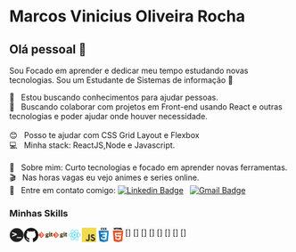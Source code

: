 <!--
**marcosvinirocha/marcosvinirocha** is a ✨ _special_ ✨ repository because its `README.md` (this file) appears on your GitHub profile.

Here are some ideas to get you started:

- 🔭 I’m currently working on ...
- 🌱 I’m currently learning ...
- 👯 I’m looking to collaborate on ...
- 🤔 I’m looking for help with ...
- 💬 Ask me about ...
- 📫 How to reach me: ...
- 😄 Pronouns: ...
- ⚡ Fun fact: ...
-->

# Marcos Vinicius Oliveira Rocha

## Olá pessoal 👋

Sou Focado em aprender e dedicar meu tempo estudando novas tecnologias.
Sou um Estudante de Sistemas de informação 📓

:rocket: &nbsp; Estou buscando conhecimentos para ajudar pessoas.
<br/> :purple_heart: &nbsp; Buscando colaborar com projetos em Front-end usando React e outras tecnologias e poder ajudar onde houver necessidade.
<br/>
<br/> :blush: &nbsp; Posso te ajudar com CSS Grid Layout e Flexbox
<br/> :computer: &nbsp; Minha stack: ReactJS,Node e Javascript.
<br/>
<br/> 💬 &nbsp; Sobre mim: Curto tecnologias e focado em aprender novas ferramentas.   <br/> 🎬  &nbsp; Nas horas vagas eu vejo animes e series online.
<br/> :email: &nbsp; Entre em contato comigo: [![Linkedin Badge](https://img.shields.io/badge/-Marcosudia1256-blue?style=flat-square&logo=Linkedin&logoColor=white&link=https://www.linkedin.com/in/marcosudia1256/)](https://www.linkedin.com/in/marcosudia1256/)
&nbsp;
[![Gmail Badge](https://img.shields.io/badge/-marcosvinicius.udia1256@gmail.com-c14438?style=flat-square&logo=Gmail&logoColor=white&link=mailto:marcosvinicius.udia1256@gmail.com)](mailto:marcosudia.1256@gmail.com)

### Minhas Skills

[<img align="left" alt="HTML5" width="26px" src="https://raw.githubusercontent.com/github/explore/80688e429a7d4ef2fca1e82350fe8e3517d3494d/topics/terminal/terminal.png" />]
[<img align="left" alt="GitHub" width="26px" src="https://raw.githubusercontent.com/github/explore/78df643247d429f6cc873026c0622819ad797942/topics/github/github.png" />]
[<img align="left" alt="Git" width="26px" src="https://raw.githubusercontent.com/github/explore/80688e429a7d4ef2fca1e82350fe8e3517d3494d/topics/git/git.png" />]
[<img align="left" alt="Git" width="26px" src="https://raw.githubusercontent.com/github/explore/80688e429a7d4ef2fca1e82350fe8e3517d3494d/topics/git/git.png" />]
[<img align="left" alt="React" width="26px" src="https://raw.githubusercontent.com/github/explore/80688e429a7d4ef2fca1e82350fe8e3517d3494d/topics/react/react.png" />]
[<img align="left" alt="JavaScript" width="26px" src="https://raw.githubusercontent.com/github/explore/80688e429a7d4ef2fca1e82350fe8e3517d3494d/topics/javascript/javascript.png" />]
[<img align="left" alt="CSS3" width="26px" src="https://raw.githubusercontent.com/github/explore/80688e429a7d4ef2fca1e82350fe8e3517d3494d/topics/css/css.png" />]
[<img align="left" alt="HTML5" width="26px" src="https://raw.githubusercontent.com/github/explore/80688e429a7d4ef2fca1e82350fe8e3517d3494d/topics/html/html.png" />]
